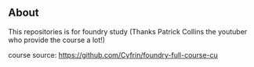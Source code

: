 ## About
This repositories is for foundry study (Thanks Patrick Collins the youtuber who provide the course a lot!)

course source: https://github.com/Cyfrin/foundry-full-course-cu
